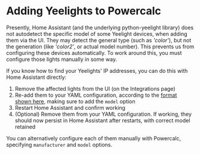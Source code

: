 # Adding Yeelights to Powercalc
Presently, Home Assistant (and the underlying python-yeelight library) does not autodetect the specific model of some Yeelight devices, when adding them via the UI. They may detect the general type (such as *'color'*), but not the generation (like *'color2'*, or actual model number). This prevents us from configuring these devices automatically. To work around this, you must configure those lights manually in some way.

If you know how to find your Yeelights' IP addresses, you can do this with Home Assistant directly:

1. Remove the affected lights from the UI (on the Integrations page)
2. Re-add them to your YAML configuration, according to the [format shown here](https://www.home-assistant.io/integrations/yeelight/#full-configuration), making sure to add the `model` option
3. Restart Home Assistant and confirm working
4. (Optional) Remove them from your YAML configuration. If working, they should now persist in Home Assistant after restarts, with correct model retained

You can alternatively configure each of them manually with Powercalc, specifying `manufacturer` and `model` options.
